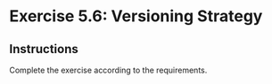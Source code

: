 # Exercise 5.6: Versioning Strategy

## Instructions

Complete the exercise according to the requirements.
